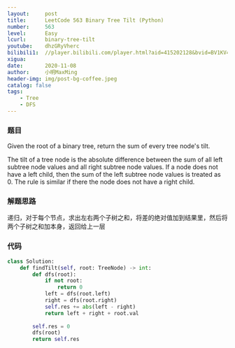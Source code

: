 ```yaml
---
layout:     post
title:      LeetCode 563 Binary Tree Tilt (Python)
number:     563
level:      Easy
lcurl:      binary-tree-tilt
youtube:    dhzGRyVherc
bilibili1:  //player.bilibili.com/player.html?aid=415202128&bvid=BV1KV41117ho&cid=253818252&page=1
xigua:      
date:       2020-11-08
author:     小明MaxMing
header-img: img/post-bg-coffee.jpeg
catalog: false
tags:
    - Tree
    - DFS
---
```


### 题目

Given the root of a binary tree, return the sum of every tree node's tilt.

The tilt of a tree node is the absolute difference between the sum of all left subtree node values and all right subtree node values. If a node does not have a left child, then the sum of the left subtree node values is treated as 0. The rule is similar if there the node does not have a right child.

### 解题思路

递归，对于每个节点，求出左右两个子树之和，将差的绝对值加到结果里，然后将两个子树之和加本身，返回给上一层

### 代码
```python
class Solution:
    def findTilt(self, root: TreeNode) -> int:
        def dfs(root):
            if not root:
                return 0
            left = dfs(root.left)
            right = dfs(root.right)
            self.res += abs(left - right)
            return left + right + root.val
        
        self.res = 0
        dfs(root)
        return self.res
```
